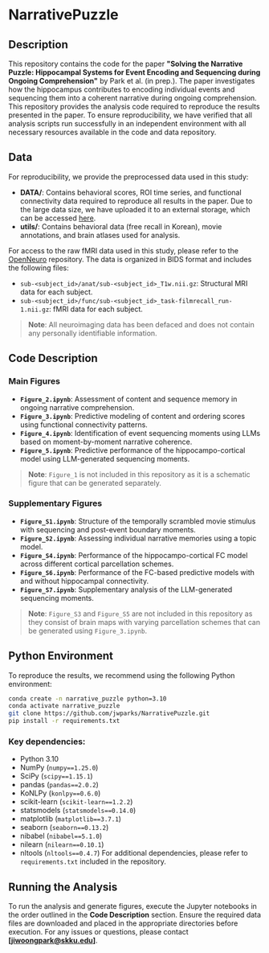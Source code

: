 # NarrativePuzzle
## Description
This repository contains the code for the paper **"Solving the Narrative Puzzle: Hippocampal Systems for Event Encoding and Sequencing during Ongoing Comprehension"** by Park et al. (in prep.).
The paper investigates how the hippocampus contributes to encoding individual events and sequencing them into a coherent narrative during ongoing comprehension.
This repository provides the analysis code required to reproduce the results presented in the paper.
To ensure reproducibility, we have verified that all analysis scripts run successfully in an independent environment with all necessary resources available in the code and data repository.

## Data
For reproducibility, we provide the preprocessed data used in this study:
- **DATA/**: Contains behavioral scores, ROI time series, and functional connectivity data required to reproduce all results in the paper. Due to the large data size, we have uploaded it to an external storage, which can be accessed [here](https://drive.google.com/file/d/15x0pxJV8RZ7CdPGaJzbbRSG-nSJMNiQg/view?usp=sharing).
- **utils/**: Contains behavioral data (free recall in Korean), movie annotations, and brain atlases used for analysis.

For access to the raw fMRI data used in this study, please refer to the [OpenNeuro](https://openneuro.org/datasets/ds005215) repository. The data is organized in BIDS format and includes the following files:
- `sub-<subject_id>/anat/sub-<subject_id>_T1w.nii.gz`: Structural MRI data for each subject.
- `sub-<subject_id>/func/sub-<subject_id>_task-filmrecall_run-1.nii.gz`: fMRI data for each subject.
> **Note**: All neuroimaging data has been defaced and does not contain any personally identifiable information.

## Code Description
### Main Figures
- **`Figure_2.ipynb`**: Assessment of content and sequence memory in ongoing narrative comprehension.
- **`Figure_3.ipynb`**: Predictive modeling of content and ordering scores using functional connectivity patterns.
- **`Figure_4.ipynb`**: Identification of event sequencing moments using LLMs based on moment-by-moment narrative coherence.
- **`Figure_5.ipynb`**: Predictive performance of the hippocampo-cortical model using LLM-generated sequencing moments.
> **Note**: `Figure_1` is not included in this repository as it is a schematic figure that can be generated separately.
### Supplementary Figures
- **`Figure_S1.ipynb`**: Structure of the temporally scrambled movie stimulus with sequencing and post-event boundary moments.
- **`Figure_S2.ipynb`**: Assessing individual narrative memories using a topic model.
- **`Figure_S4.ipynb`**: Performance of the hippocampo-cortical FC model across different cortical parcellation schemes.
- **`Figure_S6.ipynb`**: Performance of the FC-based predictive models with and without hippocampal connectivity.
- **`Figure_S7.ipynb`**: Supplementary analysis of the LLM-generated sequencing moments.
> **Note**: `Figure_S3` and `Figure_S5` are not included in this repository as they consist of brain maps with varying parcellation schemes that can be generated using `Figure_3.ipynb`.

## Python Environment
To reproduce the results, we recommend using the following Python environment:
```bash
conda create -n narrative_puzzle python=3.10
conda activate narrative_puzzle
git clone https://github.com/jwparks/NarrativePuzzle.git
pip install -r requirements.txt
```
### Key dependencies:
- Python 3.10
- NumPy (`numpy==1.25.0`)
- SciPy (`scipy==1.15.1`)
- pandas (`pandas==2.0.2`)
- KoNLPy (`konlpy==0.6.0`)
- scikit-learn (`scikit-learn==1.2.2`)
- statsmodels (`statsmodels==0.14.0`)
- matplotlib (`matplotlib==3.7.1`)
- seaborn (`seaborn==0.13.2`)
- nibabel (`nibabel==5.1.0`)
- nilearn (`nilearn==0.10.1`)
- nltools (`nltools==0.4.7`)
For additional dependencies, please refer to `requirements.txt` included in the repository.

## Running the Analysis
To run the analysis and generate figures, execute the Jupyter notebooks in the order outlined in the **Code Description** section. Ensure the required data files are downloaded and placed in the appropriate directories before execution.
For any issues or questions, please contact **[jiwoongpark@skku.edu]**.